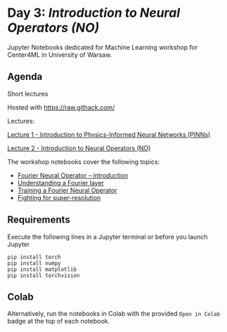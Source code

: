 # Day 3: *Introduction to Neural Operators (NO)*

Jupyter Notebooks dedicated for Machine Learning workshop for Center4ML in University of Warsaw.

## Agenda

Short lectures

Hosted with https://raw.githack.com/

Lectures:

<!-- Use this URL for development -->
[Lecture 1 - Introduction to Physics-Informed Neural Networks (PINNs)](https://raw.githack.com/center4ml/Workshops/blob/2023_2/lectures/pages/pinn.html)

[Lecture 2 - Introduction to Neural Operators (NO)](https://raw.githack.com/center4ml/Workshops/2023_2/lectures/pages/no.html)


<!-- Use this URL in production
[Lecture 1](https://rawcdn.githack.com/ggruszczynski/gpu_colab/c63333b560d9a39271d629a4853d818d10af8be2/lectures/gpu_lecture1.html#1) -->


The workshop notebooks cover the following topics:

- [Fourier Neural Operator – introduction](https://github.com/center4ml/Workshops/blob/2023_2/Day_3/10_understanding%20FNO%20basic%20components.ipynb)
- [Understanding a Fourier layer](https://github.com/center4ml/Workshops/blob/2023_2/Day_3/10_understanding%20FNO%20basic%20components.ipynb)
- [Training a Fourier Neural Operator](https://github.com/center4ml/Workshops/blob/2023_2/Day_3/20_training_FNO.ipynb)
- [Fighting for super-resolution](https://github.com/center4ml/Workshops/blob/2023_2/Day_3/30_fighting_for_super-resolution.ipynb)

## Requirements

Execute the following lines in a Jupyter terminal or before you launch Jupyter

```{bash}
pip install torch
pip install numpy
pip install matplotlib
pip install torchvision
```

## Colab

Alternatively, run the notebooks in Colab with the provided `Open in Colab` badge at the top of each notebook.
